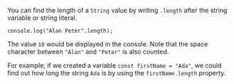 You can find the length of a `String` value by writing `.length` after the string variable or string literal.

```
console.log("Alan Peter".length);
```

The value `10` would be displayed in the console. Note that the space character between `"Alan"` and `"Peter"` is also counted.

For example, if we created a variable `const firstName = "Ada"`, we could find out how long the string `Ada` is by using the `firstName.length` property.